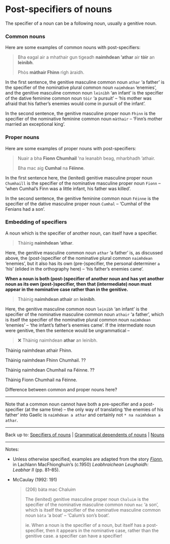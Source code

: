 # Post-specifiers of nouns

The specifier of a noun can be a following noun, usually a genitive noun.

### Common nouns

Here are some examples of common nouns with post-specifiers:

> Bha eagal air a mhathair gun tigeadh **naimhdean ’athar** air **tòir** an **leinibh**.
> 
> Phòs **màthair Fhinn** rìgh àraidh.

In the first sentence, the genitive masculine common noun `athar` ‘a father’ is the specifier of the nominative plural common noun `naimhdean` ‘enemies’, and the genitive masculine common noun `leinibh` ‘an infant’ is the specifier of the dative feminine common noun `tòir` ‘a pursuit’ – ‘his mother was afraid that his father’s enemies would come in pursuit of the infant’.

In the second sentence, the genitive masculine proper noun `Fhinn` is the specifier of the nominative feminine common noun `màthair` – ‘Finn’s mother married an exceptional king’.

### Proper nouns

Here are some examples of proper nouns with post-specifiers:

> Nuair a bha **Fionn Chumhail** ’na leanabh beag, mharbhadh ’athair.
>
> Bha mac aig **Cumhal** na **Féinne**.

In the first sentence here, the (lenited) genitive masculine proper noun `Chumhaill` is the specifier of the nominative masculine proper noun `Fionn` – ‘when Cumhal’s Finn was a little infant, his father was killed’.

In the second sentence, the genitive feminine common noun `Féinne` is the specifier of the dative masculine proper noun `Cumhal` – ‘Cumhal of the Fenians had a son’.

### Embedding of specifiers

A noun which is the specifier of another noun, can itself have a specifier.

> Thàinig **naimhdean ’athar**.

Here, the genitive masculine common noun `athar` ‘a father’ is, as discussed above, the (post-)specifier of the nominative plural common `naimhdean` ‘enemies’, but it also has its own (pre-)specifier, the personal determiner `a` ‘his’ (elided in the orthography here) – ‘his father’s enemies came’.

**When a noun is both (post-)specifier of another noun and has yet another noun as its own (post-)specifier, then that (intermediate) noun must appear in the nominative case rather than in the genitive.**

> Thàinig **naimhdean athair** an **leinibh**.

Here, the genitive masculine common noun `leinibh` ‘an infant’ is the specifier of the nominative masculine common noun `athair` ‘a father’, which is itself the specifier of the nominative plural common noun `naimhdean` ‘enemies’ – ‘the infant’s father’s enemies came’. If the intermediate noun were genitive, then the sentence would be ungrammatical – 

> ❌ Thàinig naimhdean **athar** an leinibh.


Thàinig naimhdean athair Fhinn. 

Thàinig naimhdean Fhinn Chumhail. ??

Thàinig naimhdean Chumhail na Féinne. ??

Thàinig Fionn Chumhail na Féinne.

Difference between common and proper nouns here?




---


Note that a common noun cannot have both a pre-specifier and a post-specifier (at the same time) – the only way of translating ‘the enemies of his father’ into Gaelic is `naimhdean a athar` and certainly not `* na naimhdean a athar`.

----

Back up to: [Specifiers of nouns](index.md) \| [Grammatical dependents of nouns](../index.md) \| [Nouns](../../index.md)

----

Notes:

- Unless otherwise specified, examples are adapted from the story *[Fionn](../../../texts/Fionn.md)*, in Lachlann MacFhionghuin’s (c.1950) *Leabhraichean Leughaidh: Leabhar II* (pp. 81–85).

- McCaulay (1992: 191)
  > (206) bàta mac Chaluim
  >
  > The (lenited) genitive masculine proper noun `Chaluim` is the specifier of the nominative masculine common noun `mac` ‘a son’, which is itself the specifier of the nominative masculine common noun `bàta` ‘a boat’ – ‘Calum’s son’s boat’.
  >
  > ie. When a noun is the specifier of a noun, but itself has a post-specifier, then it appears in the nominative case, rather than the genitive case.
  > a specifier can have a specifier!

